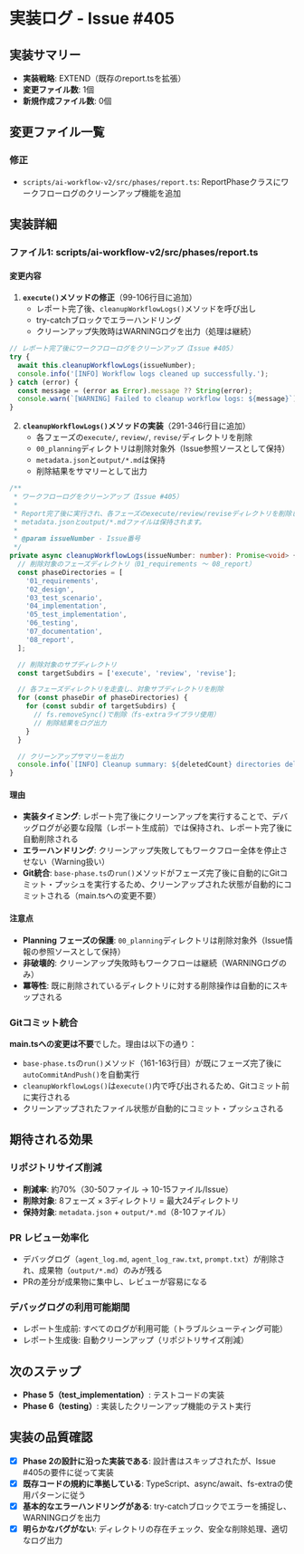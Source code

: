 # 実装ログ - Issue #405

## 実装サマリー

- **実装戦略**: EXTEND（既存のreport.tsを拡張）
- **変更ファイル数**: 1個
- **新規作成ファイル数**: 0個

## 変更ファイル一覧

### 修正

- `scripts/ai-workflow-v2/src/phases/report.ts`: ReportPhaseクラスにワークフローログのクリーンアップ機能を追加

## 実装詳細

### ファイル1: scripts/ai-workflow-v2/src/phases/report.ts

#### 変更内容

1. **`execute()`メソッドの修正**（99-106行目に追加）
   - レポート完了後、`cleanupWorkflowLogs()`メソッドを呼び出し
   - try-catchブロックでエラーハンドリング
   - クリーンアップ失敗時はWARNINGログを出力（処理は継続）

```typescript
// レポート完了後にワークフローログをクリーンアップ（Issue #405）
try {
  await this.cleanupWorkflowLogs(issueNumber);
  console.info('[INFO] Workflow logs cleaned up successfully.');
} catch (error) {
  const message = (error as Error).message ?? String(error);
  console.warn(`[WARNING] Failed to cleanup workflow logs: ${message}`);
}
```

2. **`cleanupWorkflowLogs()`メソッドの実装**（291-346行目に追加）
   - 各フェーズの`execute/`, `review/`, `revise/`ディレクトリを削除
   - `00_planning`ディレクトリは削除対象外（Issue参照ソースとして保持）
   - `metadata.json`と`output/*.md`は保持
   - 削除結果をサマリーとして出力

```typescript
/**
 * ワークフローログをクリーンアップ（Issue #405）
 *
 * Report完了後に実行され、各フェーズのexecute/review/reviseディレクトリを削除します。
 * metadata.jsonとoutput/*.mdファイルは保持されます。
 *
 * @param issueNumber - Issue番号
 */
private async cleanupWorkflowLogs(issueNumber: number): Promise<void> {
  // 削除対象のフェーズディレクトリ（01_requirements 〜 08_report）
  const phaseDirectories = [
    '01_requirements',
    '02_design',
    '03_test_scenario',
    '04_implementation',
    '05_test_implementation',
    '06_testing',
    '07_documentation',
    '08_report',
  ];

  // 削除対象のサブディレクトリ
  const targetSubdirs = ['execute', 'review', 'revise'];

  // 各フェーズディレクトリを走査し、対象サブディレクトリを削除
  for (const phaseDir of phaseDirectories) {
    for (const subdir of targetSubdirs) {
      // fs.removeSync()で削除（fs-extraライブラリ使用）
      // 削除結果をログ出力
    }
  }

  // クリーンアップサマリーを出力
  console.info(`[INFO] Cleanup summary: ${deletedCount} directories deleted, ${skippedCount} phase directories skipped.`);
}
```

#### 理由

- **実装タイミング**: レポート完了後にクリーンアップを実行することで、デバッグログが必要な段階（レポート生成前）では保持され、レポート完了後に自動削除される
- **エラーハンドリング**: クリーンアップ失敗してもワークフロー全体を停止させない（Warning扱い）
- **Git統合**: `base-phase.ts`の`run()`メソッドがフェーズ完了後に自動的にGitコミット・プッシュを実行するため、クリーンアップされた状態が自動的にコミットされる（main.tsへの変更不要）

#### 注意点

- **Planning フェーズの保護**: `00_planning`ディレクトリは削除対象外（Issue情報の参照ソースとして保持）
- **非破壊的**: クリーンアップ失敗時もワークフローは継続（WARNINGログのみ）
- **冪等性**: 既に削除されているディレクトリに対する削除操作は自動的にスキップされる

### Gitコミット統合

**main.tsへの変更は不要**でした。理由は以下の通り：

- `base-phase.ts`の`run()`メソッド（161-163行目）が既にフェーズ完了後に`autoCommitAndPush()`を自動実行
- `cleanupWorkflowLogs()`は`execute()`内で呼び出されるため、Gitコミット前に実行される
- クリーンアップされたファイル状態が自動的にコミット・プッシュされる

## 期待される効果

### リポジトリサイズ削減

- **削減率**: 約70%（30-50ファイル → 10-15ファイル/Issue）
- **削除対象**: 8フェーズ × 3ディレクトリ = 最大24ディレクトリ
- **保持対象**: `metadata.json` + `output/*.md`（8-10ファイル）

### PR レビュー効率化

- デバッグログ（`agent_log.md`, `agent_log_raw.txt`, `prompt.txt`）が削除され、成果物（`output/*.md`）のみが残る
- PRの差分が成果物に集中し、レビューが容易になる

### デバッグログの利用可能期間

- レポート生成前: すべてのログが利用可能（トラブルシューティング可能）
- レポート生成後: 自動クリーンアップ（リポジトリサイズ削減）

## 次のステップ

- **Phase 5（test_implementation）**: テストコードの実装
- **Phase 6（testing）**: 実装したクリーンアップ機能のテスト実行

## 実装の品質確認

- [x] **Phase 2の設計に沿った実装である**: 設計書はスキップされたが、Issue #405の要件に従って実装
- [x] **既存コードの規約に準拠している**: TypeScript、async/await、fs-extraの使用パターンに従う
- [x] **基本的なエラーハンドリングがある**: try-catchブロックでエラーを捕捉し、WARNINGログを出力
- [x] **明らかなバグがない**: ディレクトリの存在チェック、安全な削除処理、適切なログ出力
